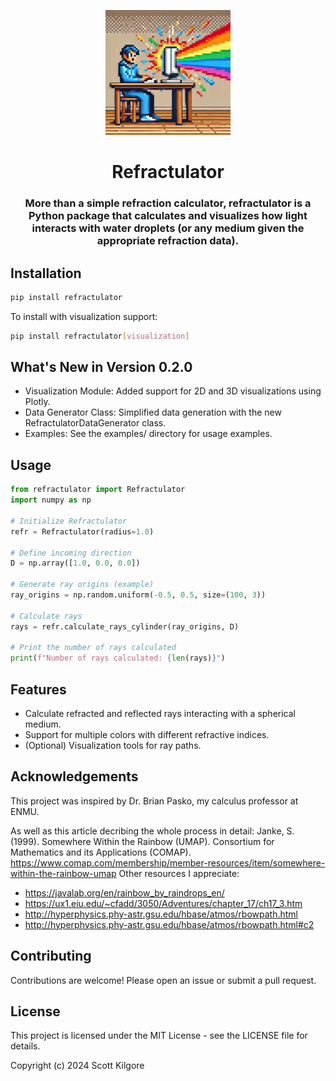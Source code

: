 <p align="center">
    <img src="rainbow_computer.png" width="200" height="200">
</p>

<h1 align="center">Refractulator</h1>
<h3 align="center">More than a simple refraction calculator, refractulator is a Python package that calculates and visualizes how light interacts with water droplets (or any medium given the appropriate refraction data). 
</h3>


## Installation

```bash
pip install refractulator
```

To install with visualization support:

```bash
pip install refractulator[visualization]
```


## What's New in Version 0.2.0
- Visualization Module: Added support for 2D and 3D visualizations using Plotly.
- Data Generator Class: Simplified data generation with the new RefractulatorDataGenerator class.
- Examples: See the examples/ directory for usage examples.

## Usage
```python
from refractulator import Refractulator
import numpy as np

# Initialize Refractulator
refr = Refractulator(radius=1.0)

# Define incoming direction
D = np.array([1.0, 0.0, 0.0])

# Generate ray origins (example)
ray_origins = np.random.uniform(-0.5, 0.5, size=(100, 3))

# Calculate rays
rays = refr.calculate_rays_cylinder(ray_origins, D)

# Print the number of rays calculated
print(f"Number of rays calculated: {len(rays)}")
```

## Features
- Calculate refracted and reflected rays interacting with a spherical medium.
- Support for multiple colors with different refractive indices.
- (Optional) Visualization tools for ray paths.

## Acknowledgements
This project was inspired by Dr. Brian Pasko, my calculus professor at ENMU. 

As well as this article decribing the whole process in detail:
Janke, S. (1999). Somewhere Within the Rainbow (UMAP). Consortium for Mathematics and its Applications (COMAP). https://www.comap.com/membership/member-resources/item/somewhere-within-the-rainbow-umap
Other resources I appreciate:
- https://javalab.org/en/rainbow_by_raindrops_en/
- https://ux1.eiu.edu/~cfadd/3050/Adventures/chapter_17/ch17_3.htm
- http://hyperphysics.phy-astr.gsu.edu/hbase/atmos/rbowpath.html
- http://hyperphysics.phy-astr.gsu.edu/hbase/atmos/rbowpath.html#c2


## Contributing
Contributions are welcome! Please open an issue or submit a pull request.

## License
This project is licensed under the MIT License - see the LICENSE file for details.

Copyright (c) 2024 Scott Kilgore